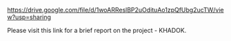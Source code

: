 https://drive.google.com/file/d/1woARReslBP2uOdituAo1zpQfUbg2ucTW/view?usp=sharing

Please visit this link for a brief report on the project - KHADOK.
